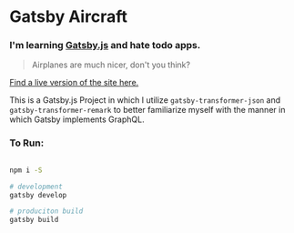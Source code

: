 # Gatsby Aircraft

###  I'm learning [Gatsby.js](https://www.gatsbyjs.org/) and hate todo apps.

> Airplanes are much nicer, don't you think?

[Find a live version of the site here.](http://gatsby-aircraft-project.s3-website-us-west-2.amazonaws.com/)

This is a Gatsby.js Project in which I utilize `gatsby-transformer-json` and `gatsby-transformer-remark` to better familiarize myself with the manner in which Gatsby implements GraphQL.

### To Run:

```bash

npm i -S

# development
gatsby develop

# produciton build
gatsby build

```
